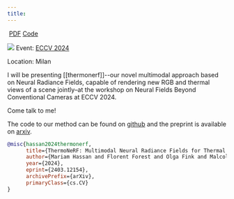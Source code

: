 ```yaml
---
title:
---
```

 [PDF](https://arxiv.org/html/2403.12154v1) [Code](https://github.com/Schindler-EPFL-Lab/thermo-nerf)

![](featured.png)
Event: [ECCV 2024](https://neural-fields-beyond-cams.github.io/)

Location: Milan

I will be presenting [[thermonerf]]--our novel multimodal approach based on Neural Radiance Fields, capable of rendering new RGB and thermal views of a scene jointly–at the workshop on Neural Fields Beyond Conventional Cameras at ECCV 2024.

Come talk to me!

The code to our method can be found on [github](https://github.com/Schindler-EPFL-Lab/thermo-nerf) and the preprint is available on [arxiv](https://arxiv.org/html/2403.12154v1).

```bib
@misc{hassan2024thermonerf,
      title={ThermoNeRF: Multimodal Neural Radiance Fields for Thermal Novel View Synthesis},
      author={Mariam Hassan and Florent Forest and Olga Fink and Malcolm Mielle},
      year={2024},
      eprint={2403.12154},
      archivePrefix={arXiv},
      primaryClass={cs.CV}
}
```